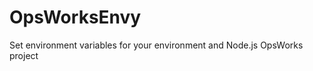 OpsWorksEnvy
============

Set environment variables for your environment and Node.js OpsWorks project
